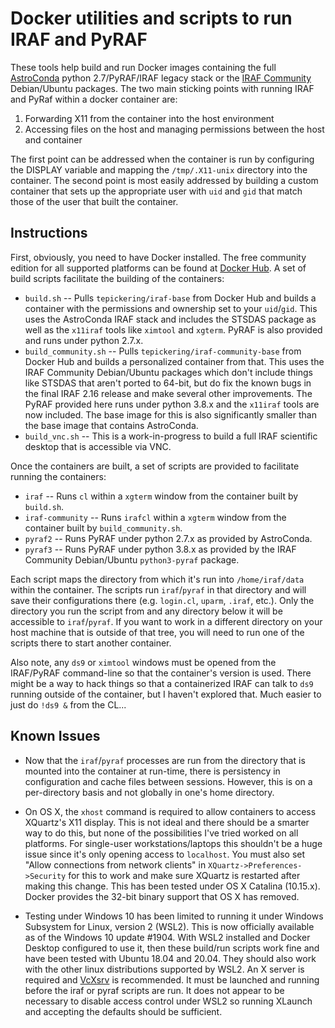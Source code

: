 # Docker utilities and scripts to run IRAF and PyRAF

These tools help build and run Docker images containing the full [AstroConda](https://astroconda.readthedocs.io/en/latest/) python 2.7/PyRAF/IRAF legacy stack or the [IRAF Community](https://github.com/iraf-community/iraf) Debian/Ubuntu packages. The two main sticking points with running IRAF and PyRaf within a docker container are:

1. Forwarding X11 from the container into the host environment
2. Accessing files on the host and managing permissions between the host and container

The first point can be addressed when the container is run by configuring the DISPLAY variable and mapping the `/tmp/.X11-unix` directory into the container. The second point is most easily addressed by building a custom container that sets up the appropriate user with `uid` and `gid` that match those of the user that built the container.

## Instructions

First, obviously, you need to have Docker installed. The free community edition for all supported platforms can be found at [Docker Hub](https://hub.docker.com/search/?type=edition&offering=community). A set of build scripts facilitate the building of the containers:

* `build.sh` -- Pulls `tepickering/iraf-base` from Docker Hub and builds a container with the permissions and ownership set to your `uid`/`gid`. This uses the AstroConda IRAF stack and includes the STSDAS package as well as the `x11iraf` tools like `ximtool` and `xgterm`. PyRAF is also provided and runs under python 2.7.x.
* `build_community.sh` -- Pulls `tepickering/iraf-community-base` from Docker Hub and builds a personalized container from that. This uses the IRAF Community Debian/Ubuntu packages which don't include things like STSDAS that aren't ported to 64-bit, but do fix the known bugs in the final IRAF 2.16 release and make several other improvements. The PyRAF provided here runs under python 3.8.x and the `x11iraf` tools are now included. The base image for this is also significantly smaller than the base image that contains AstroConda.
* `build_vnc.sh` -- This is a work-in-progress to build a full IRAF scientific desktop that is accessible via VNC.

Once the containers are built, a set of scripts are provided to facilitate running the containers:

* `iraf` -- Runs `cl` within a `xgterm` window from the container built by `build.sh`.
* `iraf-community` -- Runs `irafcl` within a `xgterm` window from the container built by `build_community.sh`.
* `pyraf2` -- Runs PyRAF under python 2.7.x as provided by AstroConda.
* `pyraf3` -- Runs PyRAF under python 3.8.x as provided by the IRAF Community Debian/Ubuntu `python3-pyraf` package.

Each script maps the directory from which it's run into `/home/iraf/data` within the container. The scripts run `iraf`/`pyraf` in that directory and will save their configurations there (e.g. `login.cl`, `uparm`, `.iraf`, etc.). Only the directory you run the script from and any directory below it will be accessible to `iraf`/`pyraf`. If you want to work in a different directory on your host machine that is outside of that tree, you will need to run one of the scripts there to start another container.

Also note, any `ds9` or `ximtool` windows must be opened from the IRAF/PyRAF command-line so that the container's version is used. There might be a way to hack things so that a containerized IRAF can talk to `ds9` running outside of the container, but I haven't explored that. Much easier to just do `!ds9 &` from the CL...

## Known Issues

* Now that the `iraf`/`pyraf` processes are run from the directory that is mounted into the container at run-time, there is persistency in configuration and cache files between sessions. However, this is on a per-directory basis and not globally in one's home directory.

* On OS X, the `xhost` command is required to allow containers to access XQuartz's X11 display. This is not ideal and there should be a smarter way to do this, but none of the possibilities I've tried worked on all platforms. For single-user workstations/laptops this shouldn't be a huge issue since it's only opening access to `localhost`. You must also set "Allow connections from network clients" in `XQuartz->Preferences->Security` for this to work and make sure XQuartz is restarted after making this change. This has been tested under OS X Catalina (10.15.x). Docker provides the 32-bit binary support that OS X has removed.

* Testing under Windows 10 has been limited to running it under Windows Subsystem for Linux, version 2 (WSL2). This is now officially available as of the Windows 10 update #1904. With WSL2 installed and Docker Desktop configured to use it, then these build/run scripts work fine and have been tested with Ubuntu 18.04 and 20.04. They should also work with the other linux distributions supported by WSL2. An X server is required and [VcXsrv](http://vcxsrv.sourceforge.net) is recommended. It must be launched and running before the iraf or pyraf scripts are run. It does not appear to be necessary to disable access control under WSL2 so running XLaunch and accepting the defaults should be sufficient.
